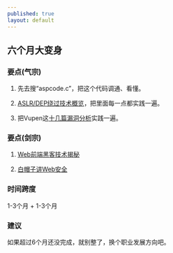 ```yaml
---
published: true 
layout: default
---
```


## 六个月大变身

### 要点(气宗)

1. 先去搜“aspcode.c”，把这个代码调通、看懂。

2. [ASLR/DEP绕过技术概览](http://cybersword.net/attack/exploit/558.html)，把里面每一点都实践一遍。

3. 把Vupen这[十几篇漏洞分析](http://www.vupen.com/blog/)实践一遍。

### 要点(剑宗)

1. [Web前端黑客技术揭秘](http://book.douban.com/subject/20451827/)

2. [白帽子讲Web安全](http://book.douban.com/subject/10546925/)

### 时间跨度

1-3个月 + 1-3个月

### 建议

如果超过6个月还没完成，就别整了，换个职业发展方向吧。
